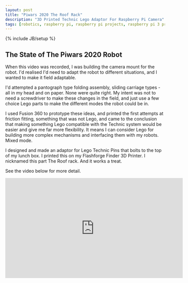 ```yaml
---
layout: post
title: "Piwars 2020 The Roof Rack"
description: "3D Printed Technic Lego Adaptor For Raspberry Pi Camera"
tags: [robotics, raspberry pi, raspberry pi projects, raspberry pi 3 projects, piwars, robot, raspberry pi zero w projects, piwars, fusion360, 3d printing, technic lego, camera]
---
```

{% include JB/setup %}

## The State of The Piwars 2020 Robot

When this video was recorded, I was building the camera mount for the robot. I'd realised I'd need to adapt the robot to different situations, and I wanted to make it field
adaptable.

I'd attempted a pantograph type folding assembly, sliding carriage types - all in my head and on paper. None were quite right. My intent was not to need a screwdriver to
make these changes in the field, and just use a few choice Lego parts to make the different modes the robot could be in.

I used Fusion 360 to prototype these ideas, and printed the first attempts at friction fitting, something that was not Lego, and came to the conclusion that making something Lego compatible with the Technic system would be easier and give me far more flexibility. It means I can consider Lego for building more complex mechanisms and interfacing them with my robots. Mixed mode.

I designed and made an adaptor for Lego Technic Pins that bolts to the top of my lunch box. I printed this on my Flashforge Finder 3D Printer.
I nicknamed this part The Roof rack. And it works a treat.

See the video below for more detail.

<div class="embed-responsive embed-responsive-16by9">
<iframe width="560" height="315" src="https://www.youtube.com/embed/xEnxea_wBOc" frameborder="0" allowfullscreen="True"></iframe>
</div>
